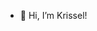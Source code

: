 - 👋 Hi, I’m Krissel!

<!---
KrisselSibayan/KrisselSibayan is a ✨ special ✨ repository because its `README.md` (this file) appears on your GitHub profile.
You can click the Preview link to take a look at your changes.
--->
